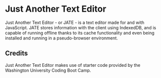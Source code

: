 # Just Another Text Editor

Just Another Text Editor - or JATE - is a text editor made for and with JavaScript. JATE stores information with the client using IndexedDB, and is capable of running offline thanks to its cache functionality and even being installed and running in a pseudo-browser environment.

## Credits

Just Another Text Editor makes use of starter code provided by the Washington University Coding Boot Camp.